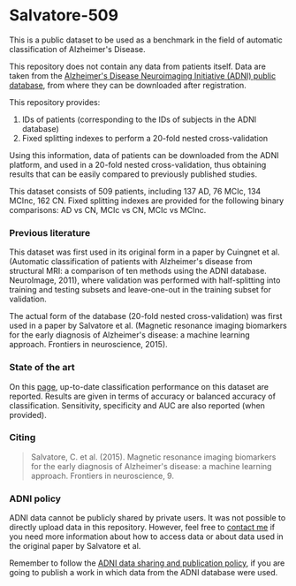# Salvatore-509
This is a public dataset to be used as a benchmark in the field of automatic classification of Alzheimer's Disease.

This repository does not contain any data from patients itself. Data are taken from the <a href="http://adni.loni.usc.edu/" target="_blank">Alzheimer's Disease Neuroimaging Initiative (ADNI) public database</a>, from where they can be downloaded after registration. 

This repository provides:
  1. IDs of patients (corresponding to the IDs of subjects in the ADNI database)
  2. Fixed splitting indexes to perform a 20-fold nested cross-validation

Using this information, data of patients can be downloaded from the ADNI platform, and used in a 20-fold nested cross-validation, thus obtaining results that can be easily compared to previously published studies.

This dataset consists of 509 patients, including 137 AD, 76 MCIc, 134 MCInc, 162 CN. Fixed splitting indexes are provided for the following binary comparisons: AD vs CN, MCIc vs CN, MCIc vs MCInc. 

### Previous literature
This dataset was first used in its original form in a paper by Cuingnet et al. (Automatic classification of patients with Alzheimer's disease from structural MRI: a comparison of ten methods using the ADNI database. NeuroImage, 2011), where validation was performed with half-splitting into training and testing subsets and leave-one-out in the training subset for validation.

The actual form of the database (20-fold nested cross-validation) was first used in a paper by Salvatore et al. (Magnetic resonance imaging biomarkers for the early diagnosis of Alzheimer's disease: a machine learning approach. Frontiers in neuroscience, 2015).

### State of the art
On this [page](https://christiansalvatore.github.io/2016-10-20/is-this-alzheimer/#Salvatore-509), up-to-date classification performance on this dataset are reported. Results are given in terms of accuracy or balanced accuracy of classification. Sensitivity, specificity and AUC are also reported (when provided).

### Citing
>Salvatore, C. et al. (2015). Magnetic resonance imaging biomarkers for the early diagnosis of Alzheimer's disease: a machine learning approach. Frontiers in neuroscience, 9.

### ADNI policy
ADNI data cannot be publicly shared by private users. It was not possible to directly upload data in this repository. However, feel free to <a href="mailto:christian.salvatore.ibfm.cnr.it">contact me</a> if you need more information about how to access data or about data used in the original paper by Salvatore et al.

Remember to follow the [ADNI data sharing and publication policy](http://adni.loni.usc.edu/wp-content/uploads/how_to_apply/ADNI_DSP_Policy.pdf), if you are going to publish a work in which data from the ADNI database were used.
